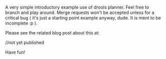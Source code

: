 A very simple introductory example use of drools planner. Feel free to branch and play around. Merge requests won't be accepted unless for a critical bug ( it's just a starting point example anyway, dude. It is ment to be incomplete :p ).

Please see the related blog post about this at:

//not yet published

Have fun!

